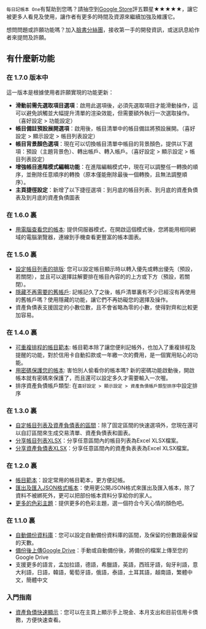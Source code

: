 `每日記帳本 One`有幫助到您嗎？請抽空到[Google Store](https://play.google.com/store/apps/details?id=com.colaorange.dailymoneyone)評五顆星★★★★★，讓它被更多人看見及使用，讓作者有更多的時間及資源來繼續加強及維護它。

想問問題或許願功能嗎？加入[臉書分絲團](https://www.facebook.com/colaorange.daily.money)，接收第一手的開發資訊，或送訊息給作者來提問及許願。

## 有什麼新功能

### 在 1.7.0 版本中
這一版本是根據使用者許願實現的功能更新：
* **滑動前需先選取項目選項**：啟用此選項後，必須先選取項目才能滑動操作，這可以避免誤觸並大幅提升清單的渲染效能，但需要額外執行一次選取操作。（喜好設定 > 功能設定）
* **帳目備註預設展開選項**：啟用後，帳目清單中的帳目備註將預設展開。（喜好設定 > 顯示設定 > 帳目列表設定）
* **帳目背景顏色選項**：現在可以切換帳目清單中帳目的背景顏色，提供以下選項：預設（主題背景色）、轉出帳戶、轉入帳戶。（喜好設定 > 顯示設定 > 帳目列表設定）
* **增強帳目進階模式編輯功能**：在進階編輯模式中，現在可以調整任一轉換的順序，並刪除任意順序的轉換（原本僅能刪除最後一個轉換，且無法調整順序）。
* **主頁捷徑設定**：新增了以下捷徑選項：到月底的帳目列表、到月底的資產負債表及到月底的資產負債圖表

### 在 1.6.0 裏
* [用電腦查看您的帳本](https://youtu.be/Ag8cqg9gzi0): 提供伺服器模式，在開啟這個模式後，您將能用相同網域的電腦瀏覽器，連線到手機查看更豐富的帳本圖表。

### 在 1.5.0 裏
* [設定帳目列表的排版](https://youtu.be/TzQj2pY6sWs): 您可以設定帳目顯示時以轉入優先或轉出優先（預設，若關閉），並且可以選擇註解要排在帳目內容的的上方或下方（預設，若關閉）。
* [隱藏不再需要的舊帳戶](https://youtu.be/nKq7Mh_2nQA): 記帳記久了之後，帳戶清單裏有不少已經沒有再使用的舊帳戶嗎？使用隱藏的功能，讓它們不再妨礙您的選擇及操作。
* 資產負債表支援固定的小數位數，且不會省略為零的小數，使得對齊和比較更加容易。

### 在 1.4.0 裏
 * [可重複排程的帳目範本](https://youtu.be/TzQj2pY6sWs): 帳目範本除了讓您便利記帳外，也加入了重複排程及提醒的功能，對於信用卡自動扣款或一年繳一次的費用，是一個實用貼心的功能。
 * [用密碼保護您的帳本](https://youtu.be/peoYqNG_4pk): 害怕別人偷看你的帳本嗎? 新的密碼功能啟動後，開啟帳本就有密碼來保護了，而且還可以設定多久才需要輸入一次喔。
 * 排序資產負債帳戶類型: 在`喜好設定 > 顯示設定 > 資產負債帳戶類型排序`中設定排序

### 在 1.3.0 裏
 * [自定帳目列表及資產負債表的區間](https://youtu.be/O7EcLN82qIU)：除了固定區間的快速選項外，您現在還可以自訂區間來生成交易清單、資產負債表和圖表。
 * [分享帳目列表XLSX](https://youtu.be/Bf7j39fsCSc)：分享任意區間內的帳目列表為Excel XLSX檔案。
 * [分享資產負債表XLSX](https://youtu.be/kpxJxNsButA)：分享任意區間內的資產負表表為Excel XLSX檔案。
 
### 在 1.2.0 裏
 * [帳目範本](https://youtu.be/CtfJ5BecZfY)：設定常用的帳目範本，更方便記帳。
 * [匯出及匯入JSON格式帳本](https://youtu.be/bHGEH7zcj78)：使用更公開JSON格式來匯出及匯入帳本，除了資料不被綁死外，更可以把部份帳本資料分享給你的家人。
 * [更多的色彩主題](https://youtu.be/3Yw7m2AOvfc)：提供更多的色彩主題，選一個符合今天心情的顏色吧。

### 在 1.1.0 裏
 * [自動備份資料庫](https://youtube.com/shorts/dWePWDncx0k)：您可以設定自動備份資料庫的區間，及保留的份數跟最保留的天數。
 * [備份後上傳Google Drive](https://youtu.be/hOJdtKElLuw)：手動或自動備份後，將備份的檔案上傳至您的Google Drive
 * 支援更多的語言，孟加拉語，德語，希臘語，英語，西班牙語，匈牙利語，意大利語，日語，韓語，葡萄牙語，俄語，泰語，土耳其語，越南語，繁體中文，簡體中文

### 入門指南
 * [資產負債快速顯示](https://youtu.be/66tJxSrI_vQ)：您可以在主頁上顯示手上現金、本月支出和目前信用卡債務，方便快速查看。